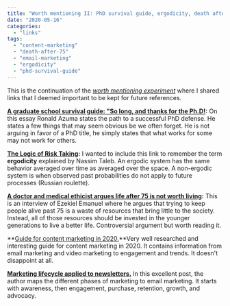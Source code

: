 ```yaml
---
title: "Worth mentioning II: PhD survival guide, ergodicity, death after 75, content marketing, and email marketing"
date: "2020-05-16"
categories: 
  - "links"
tags: 
  - "content-marketing"
  - "death-after-75"
  - "email-marketing"
  - "ergodicity"
  - "phd-survival-guide"
---
```


This is the continuation of the _[worth mentioning experiment](https://rocreguant.com/worth-mentioning-i-content-generation-flywheels-network-effects-what-customers-want-instagram-bots/1594/)_ where I shared links that I deemed important to be kept for future references.

**[A graduate school survival guide: "So long, and thanks for the Ph.D!](http://www.cs.unc.edu/~azuma/hitch4.html):** On this essay Ronald Azuma states the path to a successful PhD defense. He states a few things that may seem obvious be we often forget. He is not arguing in favor of a PhD title, he simply states that what works for some may not work for others.

**[The Logic of Risk Taking](https://medium.com/incerto/the-logic-of-risk-taking-107bf41029d3):** I wanted to include this link to remember the term **ergodicity** explained by Nassim Taleb. An ergodic system has the same behavior averaged over time as averaged over the space. A non-ergodic system is when observed past probabilities do not apply to future processes (Russian roulette).

**[A doctor and medical ethicist argues life after 75 is not worth living](https://www.technologyreview.com/s/614156/a-doctor-and-medical-ethicist-argues-life-after-75-is-not-worth-living/):** This is an interview of Ezekiel Emanuel where he argues that trying to keep people alive past 75 is a waste of resources that bring little to the society. Instead, all of those resources should be invested in the younger generations to live a better life. Controversial argument but worth reading it.

**[Guide for content marketing in 2020.](https://backlinko.com/content-marketing-this-year)**Very well researched and interesting guide for content marketing in 2020. It contains information from email marketing and video marketing to engagement and trends. It doesn't disappoint at all.

**[Marketing lifecycle applied to newsletters.](https://www.getvero.com/resources/lifecycle-marketing/)** In this excellent post, the author maps the different phases of marketing to email marketing. It starts with awareness, then engagement, purchase, retention, growth, and advocacy.
